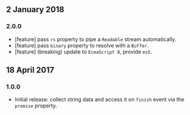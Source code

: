 ## 2 January 2018

### 2.0.0

- [feature] pass `rs` property to pipe a `Readable` stream automatically.
- [feature] pass `binary` property to resolve with a `Buffer`.
- [feature] (breaking) update to `EcmaScript 8`, provide `es5`.

## 18 April 2017

### 1.0.0

- Initial release: collect string data and access it on `finish` event via the `promise` property.
